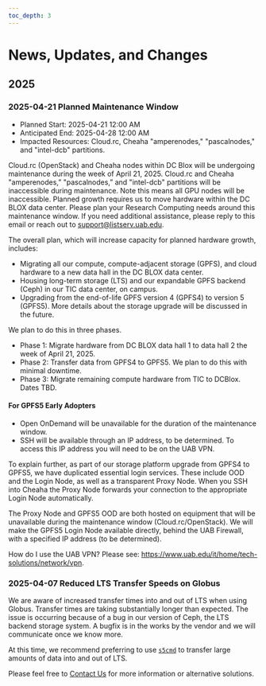 ```yaml
---
toc_depth: 3
---
```


# News, Updates, and Changes

## 2025

### 2025-04-21 Planned Maintenance Window

- Planned Start: 2025-04-21 12:00 AM
- Anticipated End: 2025-04-28 12:00 AM
- Impacted Resources: Cloud.rc, Cheaha "amperenodes," "pascalnodes," and "intel-dcb" partitions.

Cloud.rc (OpenStack) and Cheaha nodes within DC Blox will be undergoing maintenance during the week of April 21, 2025. Cloud.rc and Cheaha "amperenodes,” "pascalnodes,” and "intel-dcb" partitions will be inaccessible during maintenance. Note this means all GPU nodes will be inaccessible. Planned growth requires us to move hardware within the DC BLOX data center. Please plan your Research Computing needs around this maintenance window. If you need additional assistance, please reply to this email or reach out to [support@listserv.uab.edu](mailto:support@listserv.uab.edu).

The overall plan, which will increase capacity for planned hardware growth, includes:

- Migrating all our compute, compute-adjacent storage (GPFS), and cloud hardware to a new data hall in the DC BLOX data center.
- Housing long-term storage (LTS) and our expandable GPFS backend (Ceph) in our TIC data center, on campus.
- Upgrading from the end-of-life GPFS version 4 (GPFS4) to version 5 (GPFS5). More details about the storage upgrade will be discussed in the future.

We plan to do this in three phases.

- Phase 1: Migrate hardware from DC BLOX data hall 1 to data hall 2 the week of April 21, 2025.
- Phase 2: Transfer data from GPFS4 to GPFS5. We plan to do this with minimal downtime.
- Phase 3: Migrate remaining compute hardware from TIC to DCBlox. Dates TBD.

#### For GPFS5 Early Adopters

- Open OnDemand will be unavailable for the duration of the maintenance window.
- SSH will be available through an IP address, to be determined. To access this IP address you will need to be on the UAB VPN.

To explain further, as part of our storage platform upgrade from GPFS4 to GPFS5, we have duplicated essential login services. These include OOD and the Login Node, as well as a transparent Proxy Node. When you SSH into Cheaha the Proxy Node forwards your connection to the appropriate Login Node automatically.

The Proxy Node and GPFS5 OOD are both hosted on equipment that will be unavailable during the maintenance window (Cloud.rc/OpenStack). We will make the GPFS5 Login Node available directly, behind the UAB Firewall, with a specified IP address (to be determined).

How do I use the UAB VPN? Please see: <https://www.uab.edu/it/home/tech-solutions/network/vpn>.

### 2025-04-07 Reduced LTS Transfer Speeds on Globus

We are aware of increased transfer times into and out of LTS when using Globus. Transfer times are taking substantially longer than expected. The issue is occurring because of a bug in our version of Ceph, the LTS backend storage system. A bugfix is in the works by the vendor and we will communicate once we know more.

At this time, we recommend preferring to use [`s5cmd`](https://docs.rc.uab.edu/data_management/lts/interfaces/#s5cmd) to transfer large amounts of data into and out of LTS.

Please feel free to [Contact Us](./help/support.md) for more information or alternative solutions.

